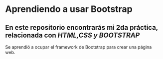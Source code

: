 # **Aprendiendo a usar Bootstrap**
## En este repositorio encontrarás mi 2da práctica, relacionada con *HTML,CSS y BOOTSTRAP*

Se aprendió a ocupar el framework de Bootstrap para crear una página web.
